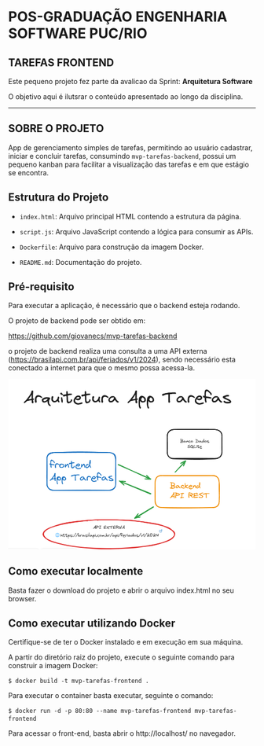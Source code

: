 # POS-GRADUAÇÃO ENGENHARIA SOFTWARE PUC/RIO

## TAREFAS FRONTEND

Este pequeno projeto fez parte da avalicao da Sprint: **Arquitetura Software**

O objetivo aqui é ilutsrar o conteúdo apresentado ao longo da disciplina.

---
## SOBRE O PROJETO

App de gerenciamento simples de tarefas, permitindo ao usuário cadastrar, iniciar e concluir tarefas, 
consumindo `mvp-tarefas-backend`, possui um pequeno kanban para facilitar a visualização das tarefas e em que estágio se encontra.

## Estrutura do Projeto

-  `index.html`: Arquivo principal HTML contendo a estrutura da página.

-  `script.js`: Arquivo JavaScript contendo a lógica para consumir as APIs.

-  `Dockerfile`: Arquivo para construção da imagem Docker.

-  `README.md`: Documentação do projeto.

## Pré-requisito

Para executar a aplicação, é necessário que o backend esteja rodando.

O projeto de backend pode ser obtido em:

https://github.com/giovanecs/mvp-tarefas-backend

o projeto de backend realiza uma consulta a uma API externa (https://brasilapi.com.br/api/feriados/v1/2024), sendo necessário esta conectado a internet 
para que o mesmo possa acessa-la.

![alt text](image.png)

## Como executar localmente

Basta fazer o download do projeto e abrir o arquivo index.html no seu browser.

## Como executar utilizando Docker

Certifique-se de ter o Docker instalado e em execução em sua máquina.

A partir do diretório raiz do projeto, execute o seguinte comando para construir a imagem Docker:

    $ docker build -t mvp-tarefas-frontend .

Para executar o container basta executar, seguinte o comando:

    $ docker run -d -p 80:80 --name mvp-tarefas-frontend mvp-tarefas-frontend

Para acessar o front-end, basta abrir o http://localhost/ no navegador.